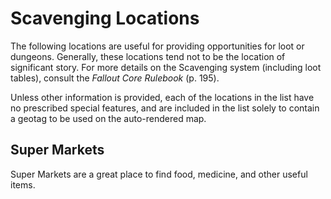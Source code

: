 # Scavenging Locations

<div id="map"></div>

The following locations are useful for providing opportunities for loot or dungeons. Generally, these locations tend 
not to be the location of significant story. For more details on the Scavenging system (including loot tables), consult
the *Fallout Core Rulebook* (p. 195).

Unless other information is provided, each of the locations in the list have no prescribed special features, and are 
included in the list solely to contain a geotag to be used on the auto-rendered map.

## Super Markets

Super Markets are a great place to find food, medicine, and other useful items. 

<geotag name="Supermarket" zoom=TOWN latitude=29.8779870 longitude=-95.6488309 icon=SUPER_DUPER_MART />
<geotag name="Supermarket" zoom=TOWN latitude=29.6000278 longitude=-95.6233281 icon=SUPER_DUPER_MART />
<geotag name="Supermarket" zoom=TOWN latitude=29.7670296 longitude=-95.5515031 icon=SUPER_DUPER_MART />
<geotag name="Supermarket" zoom=TOWN latitude=29.6216449 longitude=-95.5578334 icon=SUPER_DUPER_MART />
<geotag name="Supermarket" zoom=TOWN latitude=29.6902257 longitude=-95.4151183 icon=SUPER_DUPER_MART />
<geotag name="Supermarket" zoom=TOWN latitude=29.7392004 longitude=-95.4111693 icon=SUPER_DUPER_MART />
<geotag name="Supermarket" zoom=TOWN latitude=29.6875540 longitude=-95.4913350 icon=SUPER_DUPER_MART />
<geotag name="Supermarket" zoom=TOWN latitude=29.8225916 longitude=-95.5232432 icon=SUPER_DUPER_MART />
<geotag name="Supermarket" zoom=TOWN latitude=29.8210878 longitude=-95.5249442 icon=SUPER_DUPER_MART />
<geotag name="Supermarket" zoom=TOWN latitude=29.7896319 longitude=-95.4112065 icon=SUPER_DUPER_MART />
<geotag name="Super-Duper Mart" zoom=WASTELAND latitude=29.8606530 longitude=-95.7164480 icon=SUPER_DUPER_MART />
<geotag name="Supermarket" zoom=TOWN latitude=29.8711790 longitude=-95.4061220 icon=SUPER_DUPER_MART />
<geotag name="Supermarket" zoom=TOWN latitude=29.7543255 longitude=-95.3616311 icon=SUPER_DUPER_MART />
<geotag name="Supermarket" zoom=TOWN latitude=29.7711432 longitude=-95.5991940 icon=SUPER_DUPER_MART />
<geotag name="Supermarket" zoom=TOWN latitude=29.6723340 longitude=-95.5300380 icon=SUPER_DUPER_MART />
<geotag name="Supermarket" zoom=TOWN latitude=29.7504960 longitude=-95.7983050 icon=SUPER_DUPER_MART />
<geotag name="Supermarket" zoom=TOWN latitude=29.7117132 longitude=-95.3128462 icon=SUPER_DUPER_MART />
<geotag name="Supermarket" zoom=TOWN latitude=29.7524669 longitude=-95.4999989 icon=SUPER_DUPER_MART />
<geotag name="Supermarket" zoom=TOWN latitude=29.7794337 longitude=-95.7170091 icon=SUPER_DUPER_MART />
<geotag name="Supermarket" zoom=TOWN latitude=29.7892877 longitude=-95.7167418 icon=SUPER_DUPER_MART />
<geotag name="Supermarket" zoom=TOWN latitude=29.7911709 longitude=-95.7213141 icon=SUPER_DUPER_MART />
<geotag name="Supermarket" zoom=TOWN latitude=29.7123729 longitude=-95.7718631 icon=SUPER_DUPER_MART />
<geotag name="Supermarket" zoom=TOWN latitude=29.7809732 longitude=-95.7490959 icon=SUPER_DUPER_MART />
<geotag name="Supermarket" zoom=TOWN latitude=29.5973965 longitude=-95.5253515 icon=SUPER_DUPER_MART />
<geotag name="Supermarket" zoom=TOWN latitude=29.5636313 longitude=-95.5655009 icon=SUPER_DUPER_MART />
<geotag name="Supermarket" zoom=TOWN latitude=29.5826319 longitude=-95.5834046 icon=SUPER_DUPER_MART />
<geotag name="Supermarket" zoom=TOWN latitude=29.5886311 longitude=-95.5995381 icon=SUPER_DUPER_MART />
<geotag name="Supermarket" zoom=TOWN latitude=29.5431629 longitude=-95.5481738 icon=SUPER_DUPER_MART />
<geotag name="Supermarket" zoom=TOWN latitude=29.6078877 longitude=-95.4775703 icon=SUPER_DUPER_MART />
<geotag name="Supermarket" zoom=TOWN latitude=29.8368658 longitude=-95.6446754 icon=SUPER_DUPER_MART />
<geotag name="Supermarket" zoom=TOWN latitude=29.8356222 longitude=-95.6483971 icon=SUPER_DUPER_MART />
<geotag name="Supermarket" zoom=TOWN latitude=29.8322662 longitude=-95.7046406 icon=SUPER_DUPER_MART />
<geotag name="Supermarket" zoom=TOWN latitude=29.8316729 longitude=-95.7085700 icon=SUPER_DUPER_MART />
<geotag name="Supermarket" zoom=TOWN latitude=29.7495946 longitude=-95.4618721 icon=SUPER_DUPER_MART />
<geotag name="Supermarket" zoom=TOWN latitude=29.8105410 longitude=-95.5256538 icon=SUPER_DUPER_MART />
<geotag name="Supermarket" zoom=TOWN latitude=29.8020916 longitude=-95.4159097 icon=SUPER_DUPER_MART />
<geotag name="Supermarket" zoom=TOWN latitude=29.8229583 longitude=-95.4097761 icon=SUPER_DUPER_MART />
<geotag name="Supermarket" zoom=TOWN latitude=29.5945796 longitude=-95.4663316 icon=SUPER_DUPER_MART />
<geotag name="Supermarket" zoom=TOWN latitude=29.8809901 longitude=-95.7002784 icon=SUPER_DUPER_MART />
<geotag name="Supermarket" zoom=TOWN latitude=29.8126507 longitude=-95.7701896 icon=SUPER_DUPER_MART />
<geotag name="Supermarket" zoom=TOWN latitude=29.8657949 longitude=-95.6702815 icon=SUPER_DUPER_MART />
<geotag name="Supermarket" zoom=TOWN latitude=29.8667256 longitude=-95.6839984 icon=SUPER_DUPER_MART />
<geotag name="Supermarket" zoom=TOWN latitude=29.7058516 longitude=-95.5468867 icon=SUPER_DUPER_MART />
<geotag name="Supermarket" zoom=TOWN latitude=29.7381154 longitude=-95.6247919 icon=SUPER_DUPER_MART />
<geotag name="Supermarket" zoom=TOWN latitude=29.8784732 longitude=-95.6671319 icon=SUPER_DUPER_MART />
<geotag name="Supermarket" zoom=TOWN latitude=29.7013659 longitude=-95.5773981 icon=SUPER_DUPER_MART />
<geotag name="Super-Duper Mart" zoom=WASTELAND latitude=29.7439900 longitude=-95.7930340 icon=SUPER_DUPER_MART />
<geotag name="Super-Duper Mart" zoom=WASTELAND latitude=29.6521000 longitude=-95.6174000 icon=SUPER_DUPER_MART />
<geotag name="Super-Duper Mart" zoom=WASTELAND latitude=29.6792670 longitude=-95.5613180 icon=SUPER_DUPER_MART />
<geotag name="Super-Duper Mart" zoom=WASTELAND latitude=29.7354850 longitude=-95.5116920 icon=SUPER_DUPER_MART />
<geotag name="Supermarket" zoom=TOWN latitude=29.8111878 longitude=-95.6878767 icon=SUPER_DUPER_MART />
<geotag name="Supermarket" zoom=TOWN latitude=29.8535816 longitude=-95.6824645 icon=SUPER_DUPER_MART />
<geotag name="Supermarket" zoom=TOWN latitude=29.6464818 longitude=-95.5827063 icon=SUPER_DUPER_MART />
<geotag name="Supermarket" zoom=TOWN latitude=29.7911983 longitude=-95.5209816 icon=SUPER_DUPER_MART />
<geotag name="Supermarket" zoom=TOWN latitude=29.7527466 longitude=-95.5016279 icon=SUPER_DUPER_MART />
<geotag name="Supermarket" zoom=TOWN latitude=29.7404182 longitude=-95.7753557 icon=SUPER_DUPER_MART />
<geotag name="Supermarket" zoom=TOWN latitude=29.7930173 longitude=-95.7746464 icon=SUPER_DUPER_MART />
<geotag name="Supermarket" zoom=TOWN latitude=29.8073613 longitude=-95.4088622 icon=SUPER_DUPER_MART />
<geotag name="Supermarket" zoom=TOWN latitude=29.8045727 longitude=-95.4004585 icon=SUPER_DUPER_MART />
<geotag name="Supermarket" zoom=TOWN latitude=29.7968241 longitude=-95.4864439 icon=SUPER_DUPER_MART />
<geotag name="Supermarket" zoom=TOWN latitude=29.7466025 longitude=-95.4863817 icon=SUPER_DUPER_MART />
<geotag name="Supermarket" zoom=TOWN latitude=29.5516946 longitude=-95.5843055 icon=SUPER_DUPER_MART />
<geotag name="Supermarket" zoom=TOWN latitude=29.6894869 longitude=-95.5015487 icon=SUPER_DUPER_MART />
<geotag name="Supermarket" zoom=TOWN latitude=29.7688039 longitude=-95.3966726 icon=SUPER_DUPER_MART />
<geotag name="Supermarket" zoom=TOWN latitude=29.5889911 longitude=-95.6003083 icon=SUPER_DUPER_MART />
<geotag name="Supermarket" zoom=TOWN latitude=29.8137026 longitude=-95.3981434 icon=SUPER_DUPER_MART />
<geotag name="Supermarket" zoom=TOWN latitude=29.7350969 longitude=-95.5705068 icon=SUPER_DUPER_MART />
<geotag name="Supermarket" zoom=TOWN latitude=29.8316216 longitude=-95.4848820 icon=SUPER_DUPER_MART />
<geotag name="Supermarket" zoom=TOWN latitude=29.7745983 longitude=-95.4002443 icon=SUPER_DUPER_MART />
<geotag name="Supermarket" zoom=TOWN latitude=29.5298455 longitude=-95.5108212 icon=SUPER_DUPER_MART />
<geotag name="Supermarket" zoom=TOWN latitude=29.7757349 longitude=-95.7502060 icon=SUPER_DUPER_MART />
<geotag name="Supermarket" zoom=TOWN latitude=29.6638346 longitude=-95.6441845 icon=SUPER_DUPER_MART />
<geotag name="Supermarket" zoom=TOWN latitude=29.7494691 longitude=-95.7503867 icon=SUPER_DUPER_MART />
<geotag name="Supermarket" zoom=TOWN latitude=29.7362661 longitude=-95.5335481 icon=SUPER_DUPER_MART />
<geotag name="Supermarket" zoom=TOWN latitude=29.8180432 longitude=-95.5447357 icon=SUPER_DUPER_MART />
<geotag name="Supermarket" zoom=TOWN latitude=29.9078721 longitude=-95.5857979 icon=SUPER_DUPER_MART />
<geotag name="Supermarket" zoom=TOWN latitude=29.7219216 longitude=-95.5015286 icon=SUPER_DUPER_MART />
<geotag name="Supermarket" zoom=TOWN latitude=29.7220201 longitude=-95.5006682 icon=SUPER_DUPER_MART />
<geotag name="Supermarket" zoom=TOWN latitude=29.7823174 longitude=-95.5221864 icon=SUPER_DUPER_MART />
<geotag name="Supermarket" zoom=TOWN latitude=29.7059387 longitude=-95.5467615 icon=SUPER_DUPER_MART />
<geotag name="Supermarket" zoom=TOWN latitude=29.7384958 longitude=-95.5370970 icon=SUPER_DUPER_MART />
<geotag name="Supermarket" zoom=TOWN latitude=29.8136332 longitude=-95.4605775 icon=SUPER_DUPER_MART />
<geotag name="Supermarket" zoom=TOWN latitude=29.8480550 longitude=-95.3915426 icon=SUPER_DUPER_MART />
<geotag name="Supermarket" zoom=TOWN latitude=29.7843221 longitude=-95.3617855 icon=SUPER_DUPER_MART />
<geotag name="Supermarket" zoom=TOWN latitude=29.8669271 longitude=-95.4858994 icon=SUPER_DUPER_MART />
<geotag name="Supermarket" zoom=TOWN latitude=29.6501737 longitude=-95.5653613 icon=SUPER_DUPER_MART />
<geotag name="Supermarket" zoom=TOWN latitude=29.7063997 longitude=-95.5539970 icon=SUPER_DUPER_MART />
<geotag name="Supermarket" zoom=TOWN latitude=29.7426202 longitude=-95.5604977 icon=SUPER_DUPER_MART />
<geotag name="Supermarket" zoom=TOWN latitude=29.7029754 longitude=-95.5541551 icon=SUPER_DUPER_MART />
<geotag name="Supermarket" zoom=TOWN latitude=29.8682858 longitude=-95.4721302 icon=SUPER_DUPER_MART />
